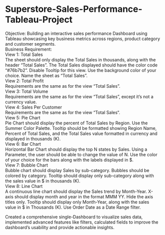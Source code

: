 # Superstore-Sales-Performance-Tableau-Project
Objective: Building an interactive sales performance Dashboard using Tableau showcasing key business metrics across regions, product category and customer segments.
<br>
Business Requirement:
<br>
View 1: Total Sales
<br>
        The sheet should only display the Total Sales in thousands, along with the header “Total Sales”.
        The Total Sales displayed should have the color code “#76b7b2”. 
        Disable Tooltip for this view.
        Use the background color of your choice.
        Name the sheet as “Total Sales”.
<br>
View 2: Total Profit
<br>
        Requirements are the same as for the view “Total Sales”.
<br>
View 3: Total Volume
<br>
        Requirements are the same as for the view “Total Sales”, except it’s not a currency value.
<br>
View 4: Sales Per Customer
<br>
        Requirements are the same as for the view “Total Sales“.
<br>
View 5: Pie Chart
<br>
        Pie Chart should display the percent of Total Sales by Region.
        Use the Summer Color Palette.
        Tooltip should be formatted showing Region Name, Percent of Total Sales, and the Total Sales value formatted in currency and displayed in thousands (K).
<br>
View 6: Bar Chart
<br>
        Horizontal Bar Chart should display the top N states by Sales.
        Using a Parameter, the user should be able to change the value of N.
        Use the color of your choice for the bars along with the labels displayed in $.
<br>
View 7: Bubble Chart
<br>
        Bubble chart should display Sales by sub-category.
        Bubbles should be colored by category.
        Tooltip should display only sub-category along with the sales value in $ in thousands (K).
<br>
View 8: Line Chart
<br>
        A continuous line chart should display the Sales trend by Month-Year.
        X-axis should display month and year in the format MMM YY. 
        Hide the axis titles only.
        Tooltip should display only Month-Year, along with the sales value in $ in Thousands (K).
        Use Order Date as a Date Range filter.
<br>

Created a comprehensive single-Dashboard to visualize sales data, implemented advanced features like filters, calculated fields to improve the dashboard’s usability and provide actionable insights.


     
